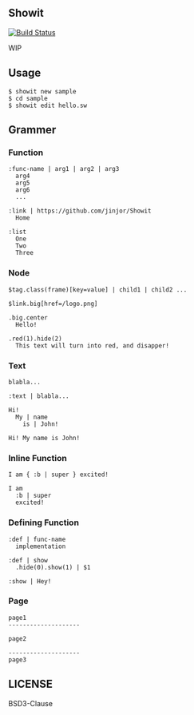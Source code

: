 Showit
----

[![Build Status](https://travis-ci.org/jinjor/Showit.svg)](https://travis-ci.org/jinjor/Showit)


WIP


## Usage

```
$ showit new sample
$ cd sample
$ showit edit hello.sw
```


## Grammer

### Function

```
:func-name | arg1 | arg2 | arg3
  arg4
  arg5
  arg6
  ...
```

```
:link | https://github.com/jinjor/Showit
  Home

:list
  One
  Two
  Three
```

### Node

```
$tag.class(frame)[key=value] | child1 | child2 ...
```

```
$link.big[href=/logo.png]
```

```
.big.center
  Hello!
```

```
.red(1).hide(2)
  This text will turn into red, and disapper!
```

### Text

```
blabla...
```

```
:text | blabla...
```

```
Hi!
  My | name
    is | John!
```

```
Hi! My name is John!
```

### Inline Function

```
I am { :b | super } excited!
```

```
I am
  :b | super
  excited!
```

### Defining Function

```
:def | func-name
  implementation
```

```
:def | show
  .hide(0).show(1) | $1
```

```
:show | Hey!
```


### Page

```
page1
--------------------

page2

--------------------
page3

```

## LICENSE

BSD3-Clause
